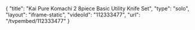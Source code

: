{
    "title": "Kai Pure Komachi 2 8piece Basic Utility Knife Set",
    "type": "solo",
    "layout": "iframe-static",
    "videoId": "112333477",
    "url": "\/tvpembed\/112333477"
}
